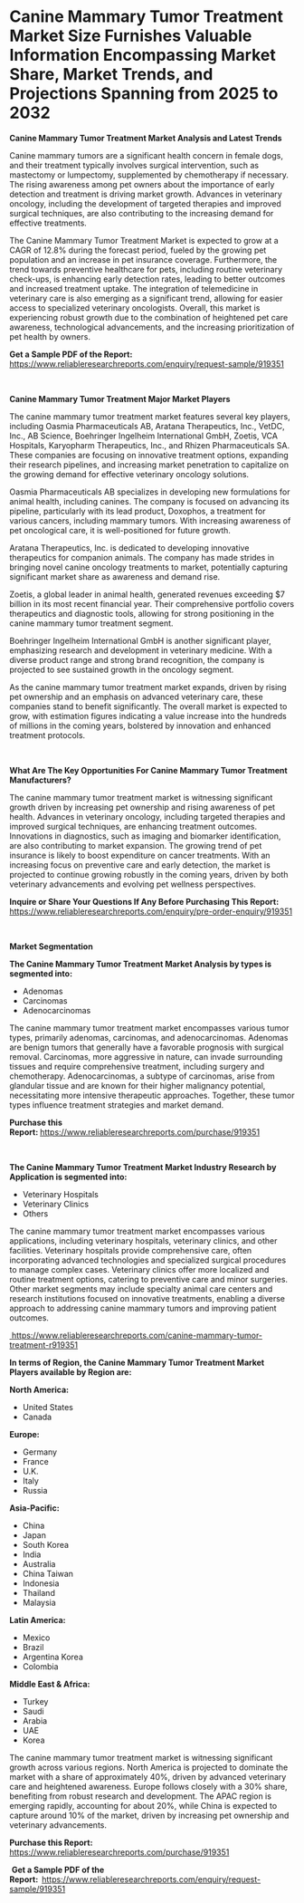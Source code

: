 <p><h1>Canine Mammary Tumor Treatment Market Size Furnishes Valuable Information Encompassing Market Share, Market Trends, and Projections Spanning from 2025 to 2032</h1></p><p><strong>Canine Mammary Tumor Treatment Market Analysis and Latest Trends</strong></p>
<p><p>Canine mammary tumors are a significant health concern in female dogs, and their treatment typically involves surgical intervention, such as mastectomy or lumpectomy, supplemented by chemotherapy if necessary. The rising awareness among pet owners about the importance of early detection and treatment is driving market growth. Advances in veterinary oncology, including the development of targeted therapies and improved surgical techniques, are also contributing to the increasing demand for effective treatments.</p><p>The Canine Mammary Tumor Treatment Market is expected to grow at a CAGR of 12.8% during the forecast period, fueled by the growing pet population and an increase in pet insurance coverage. Furthermore, the trend towards preventive healthcare for pets, including routine veterinary check-ups, is enhancing early detection rates, leading to better outcomes and increased treatment uptake. The integration of telemedicine in veterinary care is also emerging as a significant trend, allowing for easier access to specialized veterinary oncologists. Overall, this market is experiencing robust growth due to the combination of heightened pet care awareness, technological advancements, and the increasing prioritization of pet health by owners.</p></p>
<p><strong>Get a Sample PDF of the Report:&nbsp;</strong> <a href="https://www.reliableresearchreports.com/enquiry/request-sample/919351?utm_campaign=2242&utm_medium=2&utm_source=Github&utm_content=ia&utm_term=18042025&utm_id=canine-mammary-tumor-treatment">https://www.reliableresearchreports.com/enquiry/request-sample/919351</a></p>
<p>&nbsp;</p>
<p><strong>Canine Mammary Tumor Treatment Major Market Players</strong></p>
<p><p>The canine mammary tumor treatment market features several key players, including Oasmia Pharmaceuticals AB, Aratana Therapeutics, Inc., VetDC, Inc., AB Science, Boehringer Ingelheim International GmbH, Zoetis, VCA Hospitals, Karyopharm Therapeutics, Inc., and Rhizen Pharmaceuticals SA. These companies are focusing on innovative treatment options, expanding their research pipelines, and increasing market penetration to capitalize on the growing demand for effective veterinary oncology solutions.</p><p>Oasmia Pharmaceuticals AB specializes in developing new formulations for animal health, including canines. The company is focused on advancing its pipeline, particularly with its lead product, Doxophos, a treatment for various cancers, including mammary tumors. With increasing awareness of pet oncological care, it is well-positioned for future growth.</p><p>Aratana Therapeutics, Inc. is dedicated to developing innovative therapeutics for companion animals. The company has made strides in bringing novel canine oncology treatments to market, potentially capturing significant market share as awareness and demand rise.</p><p>Zoetis, a global leader in animal health, generated revenues exceeding $7 billion in its most recent financial year. Their comprehensive portfolio covers therapeutics and diagnostic tools, allowing for strong positioning in the canine mammary tumor treatment segment.</p><p>Boehringer Ingelheim International GmbH is another significant player, emphasizing research and development in veterinary medicine. With a diverse product range and strong brand recognition, the company is projected to see sustained growth in the oncology segment.</p><p>As the canine mammary tumor treatment market expands, driven by rising pet ownership and an emphasis on advanced veterinary care, these companies stand to benefit significantly. The overall market is expected to grow, with estimation figures indicating a value increase into the hundreds of millions in the coming years, bolstered by innovation and enhanced treatment protocols.</p></p>
<p>&nbsp;</p>
<p><strong>What Are The Key Opportunities For Canine Mammary Tumor Treatment Manufacturers?</strong></p>
<p><p>The canine mammary tumor treatment market is witnessing significant growth driven by increasing pet ownership and rising awareness of pet health. Advances in veterinary oncology, including targeted therapies and improved surgical techniques, are enhancing treatment outcomes. Innovations in diagnostics, such as imaging and biomarker identification, are also contributing to market expansion. The growing trend of pet insurance is likely to boost expenditure on cancer treatments. With an increasing focus on preventive care and early detection, the market is projected to continue growing robustly in the coming years, driven by both veterinary advancements and evolving pet wellness perspectives.</p></p>
<p><strong>Inquire or Share Your Questions If Any Before Purchasing This Report:</strong> <a href="https://www.reliableresearchreports.com/enquiry/pre-order-enquiry/919351?utm_campaign=2242&utm_medium=2&utm_source=Github&utm_content=ia&utm_term=18042025&utm_id=canine-mammary-tumor-treatment">https://www.reliableresearchreports.com/enquiry/pre-order-enquiry/919351</a></p>
<p>&nbsp;</p>
<p><strong>Market Segmentation</strong></p>
<p><strong>The Canine Mammary Tumor Treatment Market Analysis by types is segmented into:</strong></p>
<p><ul><li>Adenomas</li><li>Carcinomas</li><li>Adenocarcinomas</li></ul></p>
<p><p>The canine mammary tumor treatment market encompasses various tumor types, primarily adenomas, carcinomas, and adenocarcinomas. Adenomas are benign tumors that generally have a favorable prognosis with surgical removal. Carcinomas, more aggressive in nature, can invade surrounding tissues and require comprehensive treatment, including surgery and chemotherapy. Adenocarcinomas, a subtype of carcinomas, arise from glandular tissue and are known for their higher malignancy potential, necessitating more intensive therapeutic approaches. Together, these tumor types influence treatment strategies and market demand.</p></p>
<p><strong>Purchase this Report:&nbsp;</strong><a href="https://www.reliableresearchreports.com/purchase/919351?utm_campaign=2242&utm_medium=2&utm_source=Github&utm_content=ia&utm_term=18042025&utm_id=canine-mammary-tumor-treatment">https://www.reliableresearchreports.com/purchase/919351</a></p>
<p>&nbsp;</p>
<p><strong>The Canine Mammary Tumor Treatment Market Industry Research by Application is segmented into:</strong></p>
<p><ul><li>Veterinary Hospitals</li><li>Veterinary Clinics</li><li>Others</li></ul></p>
<p><p>The canine mammary tumor treatment market encompasses various applications, including veterinary hospitals, veterinary clinics, and other facilities. Veterinary hospitals provide comprehensive care, often incorporating advanced technologies and specialized surgical procedures to manage complex cases. Veterinary clinics offer more localized and routine treatment options, catering to preventive care and minor surgeries. Other market segments may include specialty animal care centers and research institutions focused on innovative treatments, enabling a diverse approach to addressing canine mammary tumors and improving patient outcomes.</p></p>
<p><a href="https://www.reliableresearchreports.com/canine-mammary-tumor-treatment-r919351?utm_campaign=2242&utm_medium=2&utm_source=Github&utm_content=ia&utm_term=18042025&utm_id=canine-mammary-tumor-treatment">&nbsp;https://www.reliableresearchreports.com/canine-mammary-tumor-treatment-r919351</a></p>
<p><strong>In terms of Region, the Canine Mammary Tumor Treatment Market Players available by Region are:</strong></p>
<p>
    <p> <strong> North America: </strong>
        <ul>
            <li>United States</li>
            <li>Canada</li>
        </ul>
        </p> 
    <p> <strong> Europe: </strong>
        <ul>
            <li>Germany</li>
            <li>France</li>
            <li>U.K.</li>
            <li>Italy</li>
            <li>Russia</li>
        </ul>
        </p> 
    <p> <strong> Asia-Pacific: </strong>
        <ul>
            <li>China</li>
            <li>Japan</li>
            <li>South Korea</li>
            <li>India</li>
            <li>Australia</li>
            <li>China Taiwan</li>
            <li>Indonesia</li>
            <li>Thailand</li>
            <li>Malaysia</li>
        </ul>
        </p> 
    <p> <strong> Latin America: </strong>
        <ul>
            <li>Mexico</li>
            <li>Brazil</li>
            <li>Argentina Korea</li>
            <li>Colombia</li>
        </ul>
        </p> 
    <p> <strong> Middle East & Africa: </strong>
        <ul>
            <li>Turkey</li>
            <li>Saudi</li>
            <li>Arabia</li>
            <li>UAE</li>
            <li>Korea</li>
        </ul>
    </p>
    </p>
<p><p>The canine mammary tumor treatment market is witnessing significant growth across various regions. North America is projected to dominate the market with a share of approximately 40%, driven by advanced veterinary care and heightened awareness. Europe follows closely with a 30% share, benefiting from robust research and development. The APAC region is emerging rapidly, accounting for about 20%, while China is expected to capture around 10% of the market, driven by increasing pet ownership and veterinary advancements.</p></p>
<p><strong>Purchase this Report: </strong><a href="https://www.reliableresearchreports.com/purchase/919351?utm_campaign=2242&utm_medium=2&utm_source=Github&utm_content=ia&utm_term=18042025&utm_id=canine-mammary-tumor-treatment">https://www.reliableresearchreports.com/purchase/919351</a></p>
<p>&nbsp;<strong>Get a Sample PDF of the Report:&nbsp;&nbsp;</strong><a href="https://www.reliableresearchreports.com/enquiry/request-sample/919351?utm_campaign=2242&utm_medium=2&utm_source=Github&utm_content=ia&utm_term=18042025&utm_id=canine-mammary-tumor-treatment">https://www.reliableresearchreports.com/enquiry/request-sample/919351</a></p>
<p><strong></strong></p>
<p><p></p><p></p><p></p></p>